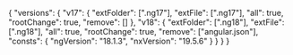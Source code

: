 {
"versions": {
"v17": {
"extFolder": [".ng17"],
"extFile": [".ng17"],
"all": true,
"rootChange": true,
"remove": []
},
"v18": {
"extFolder": [".ng18"],
"extFile": [".ng18"],
"all": true,
"rootChange": true,
"remove": ["angular.json"],
"consts": {
"ngVersion": "18.1.3",
"nxVersion": "19.5.6"
}
}
}
}
